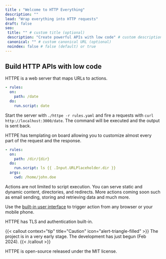 ```yaml
---
title : "Welcome to HTTP Everything"
description: ""
lead: "Wrap everything into HTTP requests"
draft: false
seo:
 title: "" # custom title (optional)
 description: "Create powerful APIs with low code" # custom description (recommended)
 canonical: "" # custom canonical URL (optional)
 noindex: false # false (default) or true
---
```

## Build HTTP APIs with low code

HTTPE is a web server that maps URLs to actions.

```yaml {title=rules.yaml}
- rules:
  on:
    path: /date
  do:
    run.script: date
```
Start the server with `./httpe -r rules.yaml` and fire a requests with
`curl http://localhost:3000/date`.
The command will be executed and the output is sent back.

HTTPE has templating on board allowing you to customize almost every part of the request and the response.

```yaml {title=rules.yaml}
- rules:
  on:
    path: /dir/{dir}
  do:
    run.script: ls {{ .Input.URLPlaceholder.dir }}
  args:
    cwd: /home/john.doe
```

Actions are not limited to script execution. You can serve static and dynamic content, directories, and redirects.
More actions coming soon such as email sending, storing and retrieving data and much more.

Use the [built-in user interface](/docs/get-started/buttons/) to trigger action from any browser or your mobile phone.

HTTPE has TLS and authentication built-in.

{{< callout context="tip" title="Caution" icon="alert-triangle-filled" >}}
The project is in a very early stage. The development has just begun (Feb 2024).
{{< /callout >}}


HTTPE is open-source released under the MIT license.

